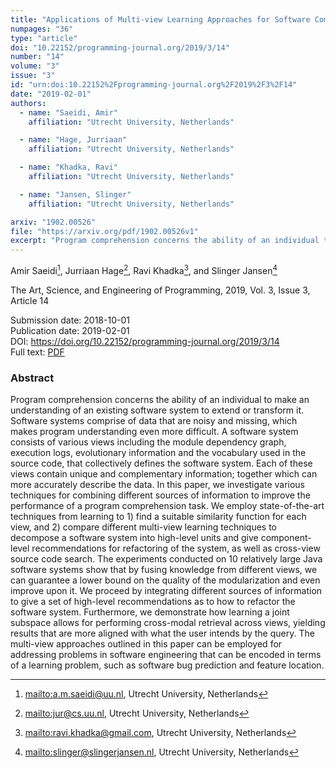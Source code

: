 ```yaml
---
title: "Applications of Multi-view Learning Approaches for Software Comprehension"
numpages: "36"
type: "article"
doi: "10.22152/programming-journal.org/2019/3/14"
number: "14"
volume: "3"
issue: "3"
id: "urn:doi:10.22152%2Fprogramming-journal.org%2F2019%2F3%2F14"
date: "2019-02-01"
authors: 
  - name: "Saeidi, Amir"
    affiliation: "Utrecht University, Netherlands"

  - name: "Hage, Jurriaan"
    affiliation: "Utrecht University, Netherlands"

  - name: "Khadka, Ravi"
    affiliation: "Utrecht University, Netherlands"

  - name: "Jansen, Slinger"
    affiliation: "Utrecht University, Netherlands"

arxiv: "1902.00526"
file: "https://arxiv.org/pdf/1902.00526v1"
excerpt: "Program comprehension concerns the ability of an individual to make an understanding of an existing software system to extend or transform it. Software systems comprise of data that are noisy and missing, which makes program understanding even more difficult. A software system consists of various views including the module dependency graph, execution logs, evolutionary information and the vocabulary used in the source code, that collectively defines the software system. Each of these views contain unique and complementary information; together which can more accurately describe the data. In this paper, we investigate various techniques for combining different sources of information to improve the performance of a program comprehension task. We employ state-of-the-art techniques from learning to 1) find a suitable similarity function for each view, and 2) compare different multi-view learning techniques to decompose a software system into high-level units and give component-level recommendations for refactoring of the system, as well as cross-view source code search. The experiments conducted on 10 relatively large Java software systems show that by fusing knowledge from different views, we can guarantee a lower bound on the quality of the modularization and even improve upon it. We proceed by integrating different sources of information to give a set of high-level recommendations as to how to refactor the software system. Furthermore, we demonstrate how learning a joint subspace allows for performing cross-modal retrieval across views, yielding results that are more aligned with what the user intends by the query. The multi-view approaches outlined in this paper can be employed for addressing problems in software engineering that can be encoded in terms of a learning problem, such as software bug prediction and feature location."
---
```

Amir Saeidi[^1], Jurriaan Hage[^2], Ravi Khadka[^3], and Slinger Jansen[^4]

The Art, Science, and Engineering of Programming, 2019, Vol. 3, Issue 3, Article 14

Submission date: 2018-10-01  
Publication date: 2019-02-01  
DOI: <https://doi.org/10.22152/programming-journal.org/2019/3/14>  
Full text: [PDF](https://arxiv.org/pdf/1902.00526v1)  


### Abstract

Program comprehension concerns the ability of an individual to make an understanding of an existing software system to extend or transform it. Software systems comprise of data that are noisy and missing, which makes program understanding even more difficult. A software system consists of various views including the module dependency graph, execution logs, evolutionary information and the vocabulary used in the source code, that collectively defines the software system. Each of these views contain unique and complementary information; together which can more accurately describe the data. In this paper, we investigate various techniques for combining different sources of information to improve the performance of a program comprehension task. We employ state-of-the-art techniques from learning to 1) find a suitable similarity function for each view, and 2) compare different multi-view learning techniques to decompose a software system into high-level units and give component-level recommendations for refactoring of the system, as well as cross-view source code search. The experiments conducted on 10 relatively large Java software systems show that by fusing knowledge from different views, we can guarantee a lower bound on the quality of the modularization and even improve upon it. We proceed by integrating different sources of information to give a set of high-level recommendations as to how to refactor the software system. Furthermore, we demonstrate how learning a joint subspace allows for performing cross-modal retrieval across views, yielding results that are more aligned with what the user intends by the query. The multi-view approaches outlined in this paper can be employed for addressing problems in software engineering that can be encoded in terms of a learning problem, such as software bug prediction and feature location.


[^1]: <mailto:a.m.saeidi@uu.nl>, Utrecht University, Netherlands
[^2]: <mailto:jur@cs.uu.nl>, Utrecht University, Netherlands
[^3]: <mailto:ravi.khadka@gmail.com>, Utrecht University, Netherlands
[^4]: <mailto:slinger@slingerjansen.nl>, Utrecht University, Netherlands
